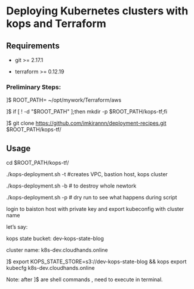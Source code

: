 ﻿# Deploying Kubernetes clusters with kops and Terraform


## Requirements

* git >= 2.17.1

* terraform >= 0.12.19

### Preliminary Steps:

]$ ROOT_PATH= ~/opt/mywork/Terraform/aws

]$ if [ ! -d "$ROOT_PATH" ];then mkdir -p $ROOT_PATH/kops-tf;fi

]$ git clone https://github.com/imkirannn/deployment-recipes.git $ROOT_PATH/kops-tf/


## Usage

  cd $ROOT_PATH/kops-tf/

./kops-deployment.sh -t #creates VPC, bastion host, kops cluster

./kops-deployment.sh -b # to destroy whole newtork

./kops-deployment.sh -p # dry run to see what happens during script


login to baiston host with private key and export kubeconfig with cluster name

let’s say: 

kops state bucket: dev-kops-state-blog

cluster name: k8s-dev.cloudhands.online

]$ export KOPS_STATE_STORE=s3://dev-kops-state-blog && kops export kubecfg  k8s-dev.cloudhands.online

Note: after ]$ are shell commands , need to execute in terminal.



